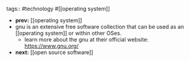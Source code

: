 tags:: #technology #[[operating system]]

- **prev:** [[operating system]]
- gnu is an extensive free software collection that can be used as an [[operating system]] or within other OSes.
	- learn more about the gnu at their official website: https://www.gnu.org/
- **next:** [[open source software]]
